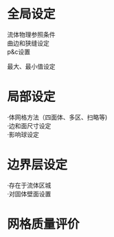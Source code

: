 # 全局设定
流体物理参照条件   
曲边和狭缝设定   
p&c设置   

最大、最小值设定   
# 局部设定
·体网格方法（四面体、多区、扫略等)   
·边和面尺寸设定   
·影响球设定   
# 边界层设定
·存在于流体区城   
·对固体壁面设置   

# 网格质量评价

